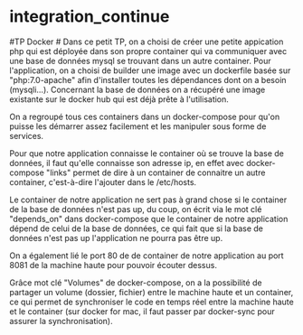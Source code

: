 # integration_continue

#TP Docker #
  Dans ce petit TP, on a choisi de créer une petite appication php qui est déployée dans son propre container qui va
  communiquer avec une base de données mysql se trouvant dans un autre container. Pour l'application, on a choisi de
  builder une image avec un dockerfile basée sur "php:7.0-apache" afin d'installer toutes les dépendances dont on a
  besoin (mysqli...). Concernant la base de données on a récupéré une image existante sur le docker hub qui est déjà
  prête à l'utilisation.

  On a regroupé tous ces containers dans un docker-compose pour qu'on puisse les démarrer assez facilement et les
  manipuler sous forme de services.

  Pour que notre application connaisse le container où se trouve la base de données, il faut qu'elle connaisse son adresse
  ip, en effet avec docker-compose "links" permet de dire à un container de connaitre un autre container,  c'est-à-dire l'ajouter dans le /etc/hosts.

  Le container de notre application ne sert pas à grand chose si  le container de la base de données n'est pas up, du coup, on
  écrit via le mot clé "depends_on" dans docker-compose que le container de notre application dépend de celui de la base de
  données, ce qui fait que si la base de données n'est pas up l'application ne pourra pas être up.

  On a également lié le port 80 de de container de notre application au port 8081 de la machine haute pour pouvoir écouter
  dessus.

  Grâce mot clé "Volumes" de docker-compose, on a la possibilité de partager un volume (dossier, fichier) entre le machine haute
  et un container, ce qui permet de synchroniser le code en temps réel entre la machine haute et le container (sur docker for
  mac, il faut passer par docker-sync pour assurer la synchronisation).
